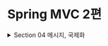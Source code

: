 # Spring MVC 2편

<details>
<summary>Section 04 메시지, 국제화 </summary>
<div markdown="1">

## 검증 요구사항 도착
- 상품 관리 시스템에 새로운 요구사항이 추가되었다.
  - 타입 검증
    - 가격, 수량에 문자가 들어가면 검증 오류 처리
  - 필드 검증
    - 상품명: 필수, 공백 X
    - 가격 1000원 이상, 1백만원 이하
    - 수량 최대 9999
  - 특정 필드의 범위를 넘어서는 검증
    - 가격 * 수량의 합은 10000원 이상
- 지금까지 만든 웹 애플리케이션은 폼 입력시 숫자를 문자로 작성하거나 해서 검증 오류가 발생하면 오류 화면으로 바로 이동한다.
- 이렇게 되면 사용자는 처음부터 해당 폼으로 이동해서 다시 입력을 해야 한다
- 유저 경험이 좋지 않다. 웹 서비스는 의례 폼 입력시 오류가 발생하면 고객이 입력한 데이터를 유지한 상태로 어떤 오류가 발생했는지 친절하게 알려주어야 한다.
- 컨트롤러의 중요한 역할 중 하나는 HTTP 요청이 정상인지 검증하는 것이다!
- 그리고 정상 로직보다 이런 검증 로직을 잘 개발하는 것이 더 어려울 수 있다.

### 참고: 클라이언트 검증, 서버 검증
- 클라이언트 검증은 조작할 수 있음으로 보안에 취약하다.
- 서버만으로 검증하면, 즉각적인 고객 사용성이 부족해진다.
- 둘을 적절히 섞어서 사용하되, 최종적으로 서버 검증은 필수
- API 방식을 사용하면 API 스펙을 잘 정의해서 검증 오류를 API 응답 결과에 잘 남겨주어야 함

## V1 검증 직접 처리
- 고객이 상품 등록 폼에서 상품명을 입력하지 않거나 가격, 수량 등이 너무 작거나 커서 검증 범위를 넘어서면 서버 검증 로직이 실패해야 한다.
- v1에서는 컨트롤러에서의 분기를 통해 직접적으로 검증을 처리한다. 

#### ValidationControllerV1 - addItem()

```java
    @PostMapping("/add")
    public String addItem(@ModelAttribute Item item, RedirectAttributes redirectAttributes, Model model) {

        //검증 오류 결과를 보관
        Map<String, String> errors = new HashMap<>();

        //검증 로직
        if (!StringUtils.hasText(item.getItemName())) {
            errors.put("itemName", "상품 이름은 필수입니다.");
        }
        if (item.getPrice() == null || item.getPrice() < 1000 || item.getPrice() > 1000000) {
            errors.put("price", "가격은 1,000 ~ 1,000,000 까지 허용합니다.");
        }
        if (item.getQuantity() == null || item.getQuantity() >= 9999) {
            errors.put("quantity", "수량은 최대 9,999 까지 허용합니다.");
        }
        //특정 필드가 아닌 복합 룰 검증
        if (item.getPrice() != null && item.getQuantity() != null) {
            int resultPrice = item.getPrice() * item.getQuantity();
            if (resultPrice < 10000) {
                errors.put("globalError", "가격 * 수량의 합은 10,000원 이상이어야 합니다. 현재 값 = " + resultPrice);
            }
        }
        //검증에 실패하면 다시 입력 폼으로
        if (!errors.isEmpty()) {
            log.info("errors = {} ", errors);
            model.addAttribute("errors", errors);
            return "validation/v1/addForm"; //이렇게 넘어가도 유저가 입력한 값이 남아있다. 왜? th:object item에 들어있으니까
        }

        //성공 로직
        Item savedItem = itemRepository.save(item);
        redirectAttributes.addAttribute("itemId", savedItem.getId());
        redirectAttributes.addAttribute("status", true);
        return "redirect:/validation/v1/items/{itemId}";
    }
```
- 해당 코드를 보면 검증시 오류가 발생할 경우 Map에 오류 정보를 담아두는 것을 확인할 수 있다.
- 이때 어떤 필드에서 오류가 발생했는지 구분하기 위해 오류가 발생한 필드명을 key로 이용한다
- 이후 뷰에서 이 데이터를 사용해서 고객에게 친절한 오류메시지를 출력하는 것이다.

#### 검증에 실패하면 다시 입력 폼으로
```java
if (!errors.isEmpty()) {
 model.addAttribute("errors", errors);
 return "validation/v1/addForm";
}
```
- 만약 검증에서 오류 메시지가 하나라도 있으면 오류 메시지를 출력하기 위해 model에 errors를 담고 입력 폼이 있는 뷰 템플릿으로 보낸다.
- 이렇게 해도 유저가 입력한 데이터는 남아있다. 왜!? th:object Item에 담겨있으니까!

### 타임리프 오류 처리 
```html
<!DOCTYPE HTML>
<html xmlns:th="http://www.thymeleaf.org">
<head>
    <meta charset="utf-8">
    <link th:href="@{/css/bootstrap.min.css}"
          href="../css/bootstrap.min.css" rel="stylesheet">
    <style>
 .container {
 max-width: 560px;
 }
 .field-error {
 border-color: #dc3545;
 color: #dc3545;
 }
 </style>
</head>
<body>
<div class="container">
    <div class="py-5 text-center">
        <h2 th:text="#{page.addItem}">상품 등록</h2>
    </div>
    <form action="item.html" th:action th:object="${item}" method="post">
        <div th:if="${errors?.containsKey('globalError')}">
            <p class="field-error" th:text="${errors['globalError']}">전체 오류
                메시지</p>
        </div>
        <div>
            <label for="itemName" th:text="#{label.item.itemName}">상품명</
            label>
            <input type="text" id="itemName" th:field="*{itemName}"
                   th:class="${errors?.containsKey('itemName')} ? 'form-control 
field-error' : 'form-control'"
                   class="form-control" placeholder="이름을 입력하세요">
            <div class="field-error" th:if="${errors?.containsKey('itemName')}"
                 th:text="${errors['itemName']}">
                상품명 오류
            </div>
        </div>
        <div>
            <label for="price" th:text="#{label.item.price}">가격</label>
            <input type="text" id="price" th:field="*{price}"
                   th:class="${errors?.containsKey('price')} ? 'form-control 
field-error' : 'form-control'"
                   class="form-control" placeholder="가격을 입력하세요">
            <div class="field-error" th:if="${errors?.containsKey('price')}"
                 th:text="${errors['price']}">
                가격 오류
            </div>
        </div>
        <div>
            <label for="quantity" th:text="#{label.item.quantity}">수량</label>
            <input type="text" id="quantity" th:field="*{quantity}"
                   th:class="${errors?.containsKey('quantity')} ? 'form-control 
field-error' : 'form-control'"
                   class="form-control" placeholder="수량을 입력하세요">
            <div class="field-error" th:if="${errors?.containsKey('quantity')}"
                 th:text="${errors['quantity']}">
                수량 오류
            </div>
        </div>
        <hr class="my-4">
        <div class="row">
            <div class="col">
                <button class="w-100 btn btn-primary btn-lg" type="submit"
                        th:text="#{button.save}">저장</button>
            </div>
            <div class="col">
                <button class="w-100 btn btn-secondary btn-lg"
                        onclick="location.href='items.html'"
                        th:onclick="|location.href='@{/validation/v1/items}'|"
                        type="button" th:text="#{button.cancel}">취소</button>
            </div>
        </div>
    </form>
</div> <!-- /container -->
</body>
</html>
```
- th:if를 사용하여 조건에 만족할 경우에만 HTML 태그를 보여주는 것을 확인할 수 있다

### 정리
- 만약 검증 오류가 발생하면 입력 폼을 다시 보여준다.
- 검증 오류들을 고객에게 친절하게 안내해서 다시 입력할 수 있게 한다.
- 검증 오류가 발생해도 고객이 입력한 데이터가 유지된다.

### 문제점
- 뷰 템플릿에서 중복 처리가 많다 (뭔가 비슷한 코드의 향연)
- 타입 오류 처리가 안된다.
  - Item의 price, quantity 같은 숫자 필드는 타입이 Integer 임으로 문자 타입으로 설정하는 것이 불가능하다.
  - 숫자 타입에 문자가 들어오면 오류가 발생한다.
  - 그런데 이러한 오류는 스프링 MVC에서 컨트롤러에 진입하기도 전에 예외가 발생하기 때문에 컨트롤러가 호출되지도 않고 400을 띄우게 된다.
- 결국 고객이 입력한 값도 어딘가에 별도로 관리가 되어야 한다.

## V2 Binding Result 
- 지금부터는 스프링이 제공하는 검증 오류 처리 방법을 알아보자
- 핵심은 BindingResult

#### ValidationControllerV2 - addItemV1
```java

    @PostMapping("/add")
    public String addItemV1(@ModelAttribute Item item, BindingResult bindingResult, RedirectAttributes redirectAttributes, Model model) {


        //검증 로직
        if (!StringUtils.hasText(item.getItemName())) {
//            errors.put("itemName", "상품 이름은 필수입니다.");
            bindingResult.addError(new FieldError("item", "itemName", "상품 이름은 필수 입니다"));
        }
        if (item.getPrice() == null || item.getPrice() < 1000 || item.getPrice() > 1000000) {
//            errors.put("price", "가격은 1,000 ~ 1,000,000 까지 허용합니다.");
            bindingResult.addError(new FieldError("item", "price", "가격은 1,000 ~ 1,000,000 까지 허용합니다."));
        }
        if (item.getQuantity() == null || item.getQuantity() >= 9999) {
//            errors.put("quantity", "수량은 최대 9,999 까지 허용합니다.");
            bindingResult.addError(new FieldError("item", "quantity", "수량은 최대 9,999 까지 허용합니다."));
        }
        //특정 필드가 아닌 복합 룰 검증
        if (item.getPrice() != null && item.getQuantity() != null) {
            int resultPrice = item.getPrice() * item.getQuantity();
            if (resultPrice < 10000) {
//                errors.put("globalError", "가격 * 수량의 합은 10,000원 이상이어야 합니다. 현재 값 = " + resultPrice);
                bindingResult.addError(new ObjectError("item", "가격 * 수량의 합은 10,000원 이상이어야 합니다. 현재 값 = " + resultPrice));
            }
        }
        //검증에 실패하면 다시 입력 폼으로
        if (bindingResult.hasErrors()) {
            log.info("errors={}", bindingResult);
            return "validation/v2/addForm";
        }

        //성공 로직
        Item savedItem = itemRepository.save(item);
        redirectAttributes.addAttribute("itemId", savedItem.getId());
        redirectAttributes.addAttribute("status", true);
        return "redirect:/validation/v2/items/{itemId}";
    }

```
- 이전 Map에서 하던 역할을 BindingResult가 하는 것이다.
- 필드에 오류가 있으면 FieldError 객체를 생성해서 bindingResult에 담아두면 된다.
- 이렇게 bindingResult를 채워서 뷰에 넘겨주면 타임리프는 또 최적화된 문법으로 이를 조회하고 조건 렌더링 할 수 있다.

```html
<form action="item.html" th:action th:object="${item}" method="post">
  <div th:if="${#fields.hasGlobalErrors()}">
    <p class="field-error" th:each="err : ${#fields.globalErrors()}"
       th:text="${err}">글로벌 오류 메시지</p>
  </div>
  <div>
    <label for="itemName" th:text="#{label.item.itemName}">상품명</label>
    <input type="text" id="itemName" th:field="*{itemName}"
           th:errorclass="field-error" class="form-control"
           placeholder="이름을 입력하세요">
    <div class="field-error" th:errors="*{itemName}">
      상품명 오류
    </div>
  </div>
  <div>
    <label for="price" th:text="#{label.item.price}">가격</label>
    <input type="text" id="price" th:field="*{price}"
           th:errorclass="field-error" class="form-control"
           placeholder="가격을 입력하세요">
    <div class="field-error" th:errors="*{price}">
      가격 오류
    </div>
  </div>
  <div>
    <label for="quantity" th:text="#{label.item.quantity}">수량</label>
    <input type="text" id="quantity" th:field="*{quantity}"
           th:errorclass="field-error" class="form-control"
           placeholder="수량을 입력하세요">
    <div class="field-error" th:errors="*{quantity}">
      수량 오류
    </div>
  </div>
```
- 타임리프는 스프링의 BindingResult를 활용해서 편리하게 검증 오류를 표현하는 기능을 제공한다.

## BindingResult
- 스프링이 제공하는 검증 오류를 보관하는 객체이다.
- 검증 오류가 발생하면 여기에 보관하면 된다.
- BindingResult가 있으면 @ModelAttribute에 데이터 바인딩 시 오류가 발생해도 컨트롤러가 호출된다! 
- 검증오류를 핸들링하겠다는 의사를 표명하는 것!

## FieldError, ObjectError
- 사용자 입력 오류 메시지가 화면에 남지 않는다.
- 화면에 남도록 수정해보자

```java    
    @PostMapping("/add")
    public String addItemV2(@ModelAttribute Item item, BindingResult bindingResult,
                            RedirectAttributes redirectAttributes) {
        if (!StringUtils.hasText(item.getItemName())) {
            bindingResult.addError(new FieldError("item", "itemName",
                    item.getItemName(), false, null, null, "상품 이름은 필수입니다."));
        }
        if (item.getPrice() == null || item.getPrice() < 1000 || item.getPrice() >
                1000000) {
            bindingResult.addError(new FieldError("item", "price", item.getPrice(),
                    false, null, null, "가격은 1,000 ~ 1,000,000 까지 허용합니다."));
        }
        if (item.getQuantity() == null || item.getQuantity() > 10000) {
            bindingResult.addError(new FieldError("item", "quantity",
                    item.getQuantity(), false, null, null, "수량은 최대 9,999 까지 허용합니다."));
        }
        //특정 필드 예외가 아닌 전체 예외
        if (item.getPrice() != null && item.getQuantity() != null) {
            int resultPrice = item.getPrice() * item.getQuantity();
            if (resultPrice < 10000) {
                bindingResult.addError(new ObjectError("item", null, null, "가격 * 수량의 합은 10,000원 이상이어야 합니다. 현재 값 = " + resultPrice));
            }
        }
        if (bindingResult.hasErrors()) {
            log.info("errors={}", bindingResult);
            return "validation/v2/addForm";
        }
        //성공 로직
        Item savedItem = itemRepository.save(item);
        redirectAttributes.addAttribute("itemId", savedItem.getId());
        redirectAttributes.addAttribute("status", true);
        return "redirect:/validation/v2/items/{itemId}";
    }

```
- FieldError의 생성자를 다르게 바꾸어 rejectedValue의 값을 남기도록 설정했다.
- 사용자의 입력 데이터가 컨트롤러의 @ModelAttribute에 바인딩되는 시점에 오류가 발생하면 모델 객체에 사용자 입력 값을 유지하기 어렵다
- 예를 들어서 가격에 숫자가 아닌 문자가 입력된다면 가격은 Integer 타입임으로 문자를 보관할 수 있는 방법이 없는 것이다.
- 그래서 오류가 발생한 경우 사용자 입력 값을 보관하는 별도의 방법이 필요하다.
- 그리고 이렇게 보관한 사용자 입력 값을 검증 오류 발생시 화면에 다시 출력하는 것이 위의 코드이다.

## 오류 코드와 메시지 처리1
- 오류 메시지를 하드코딩 하지 않고 체계적으로 다루어 보자

#### errors.properties

```properties
required.item.itemName=상품 이름은 필수입니다.
range.item.price=가격은 {0} ~ {1} 까지 허용합니다.
max.item.quantity=수량은 최대 {0} 까지 허용합니다.
totalPriceMin=가격 * 수량의 합은 {0}원 이상이어야 합니다. 현재 값 = {1}
```

#### addItemV3()
```java    
    @PostMapping("/add")
    public String addItemV3(@ModelAttribute Item item, BindingResult bindingResult,
                            RedirectAttributes redirectAttributes) {
        if (!StringUtils.hasText(item.getItemName())) {
            bindingResult.addError(new FieldError("item", "itemName",
                    item.getItemName(), false, new String[]{"required.item.itemName"}, null,
                    null));
        }
        if (item.getPrice() == null || item.getPrice() < 1000 || item.getPrice() >
                1000000) {
            bindingResult.addError(new FieldError("item", "price", item.getPrice(),
                    false, new String[]{"range.item.price"}, new Object[]{1000, 1000000}, null));
        }
        if (item.getQuantity() == null || item.getQuantity() > 10000) {
            bindingResult.addError(new FieldError("item", "quantity",
                    item.getQuantity(), false, new String[]{"max.item.quantity"}, new Object[]
                    {9999}, null));
        }
        //특정 필드 예외가 아닌 전체 예외
        if (item.getPrice() != null && item.getQuantity() != null) {
            int resultPrice = item.getPrice() * item.getQuantity();
            if (resultPrice < 10000) {
                bindingResult.addError(new ObjectError("item", new String[]
                        {"totalPriceMin"}, new Object[]{10000, resultPrice}, null));
            }
        }
        if (bindingResult.hasErrors()) {
            log.info("errors={}", bindingResult);
            return "validation/v2/addForm";
        }
        //성공 로직
        Item savedItem = itemRepository.save(item);
        redirectAttributes.addAttribute("itemId", savedItem.getId());
        redirectAttributes.addAttribute("status", true);
        return "redirect:/validation/v2/items/{itemId}";
    }

```
- codes 인자를 통해 메시지 코드를 지정하고 argument를 전달해 치환할 값이 있으면 치환하도록 했다
- 중앙에서 메시지를 관리하고 코드를 이용하여 오류 메시지의 일관성을 유지하도록 설계한 것이다.


</div>
</details>